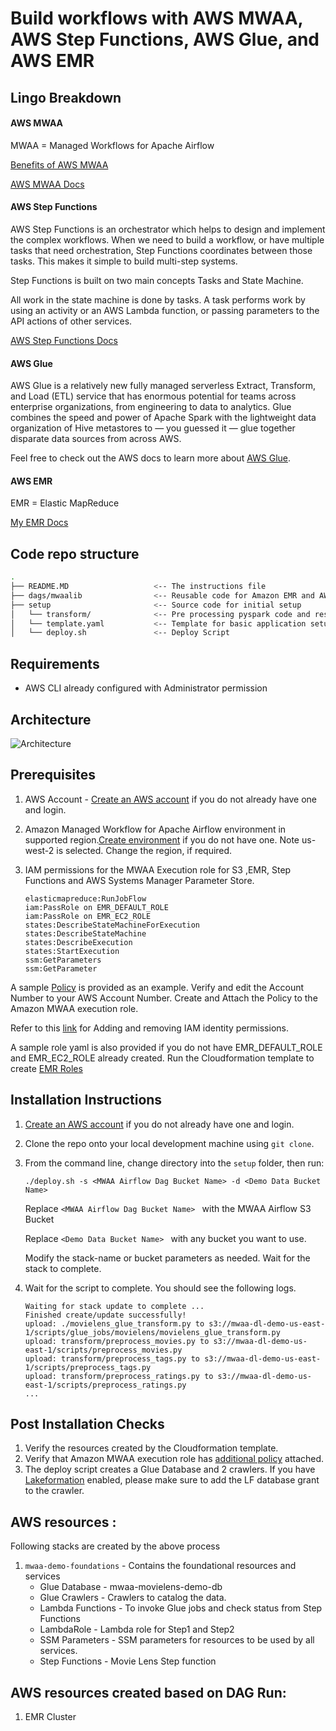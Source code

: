 # Build workflows with AWS MWAA, AWS Step Functions, AWS Glue, and AWS EMR

## Lingo Breakdown

#### AWS MWAA

MWAA = Managed Workflows for Apache Airflow

[Benefits of AWS MWAA](/MWAA_Benefits.md)

[AWS MWAA Docs](https://docs.aws.amazon.com/mwaa/latest/userguide/what-is-mwaa.html)


#### AWS Step Functions

AWS Step Functions is an orchestrator which helps to design and implement the complex workflows. When we need to build a workflow, or have multiple tasks that need orchestration, Step Functions coordinates between those tasks. This makes it simple to build multi-step systems.

Step Functions is built on two main concepts Tasks and State Machine.

All work in the state machine is done by tasks. A task performs work by using an activity or an AWS Lambda function, or passing parameters to the API actions of other services.

[AWS Step Functions Docs](https://aws.amazon.com/step-functions/?step-functions.sort-by=item.additionalFields.postDateTime&step-functions.sort-order=desc)

#### AWS Glue

AWS Glue is a relatively new fully managed serverless Extract, Transform, and Load (ETL) service that has enormous potential for teams across enterprise organizations, from engineering to data to analytics. Glue combines the speed and power of Apache Spark with the lightweight data organization of Hive metastores to — you guessed it — glue together disparate data sources from across AWS.

Feel free to check out the AWS docs to learn more about [AWS Glue](https://aws.amazon.com/glue/?whats-new-cards.sort-by=item.additionalFields.postDateTime&whats-new-cards.sort-order=desc).

#### AWS EMR

EMR = Elastic MapReduce

[My EMR Docs](https://github.com/AuFeld/Data_Engineering_Projects/tree/main/EMR)

## Code repo structure

```bash
.
├── README.MD                   <-- The instructions file
├── dags/mwaalib                <-- Reusable code for Amazon EMR and AWS Step Functions
├── setup                       <-- Source code for initial setup
│   └── transform/              <-- Pre processing pyspark code and resuable code.     
│   └── template.yaml           <-- Template for basic application setup
│   └── deploy.sh               <-- Deploy Script 

```

## Requirements

* AWS CLI already configured with Administrator permission

## Architecture

![Architecture](/images/architecture.png)

## Prerequisites

1.  AWS Account - [Create an AWS account](https://portal.aws.amazon.com/gp/aws/developer/registration/index.html) if you do not already have one and login.

2.  Amazon Managed Workflow for Apache Airflow environment in supported region.[Create environment](https://us-west-2.console.aws.amazon.com/mwaa/home?region=us-west-2#/create/environment) if you do not have one. Note us-west-2 is selected. Change the region, if required.

3.  IAM permissions for the MWAA Execution role for S3 ,EMR, Step Functions and AWS Systems Manager Parameter Store.

        elasticmapreduce:RunJobFlow
        iam:PassRole on EMR_DEFAULT_ROLE
        iam:PassRole on EMR_EC2_ROLE
        states:DescribeStateMachineForExecution
        states:DescribeStateMachine
        states:DescribeExecution
        states:StartExecution
        ssm:GetParameters
        ssm:GetParameter

 
 A sample [Policy](setup/additional_policy.json) is provided as an example. Verify and edit the Account Number to your AWS Account Number.
 Create and Attach the Policy to the Amazon MWAA execution role. 
 
 Refer to this [link](https://docs.aws.amazon.com/IAM/latest/UserGuide/access_policies_manage-attach-detach.html) for Adding and removing IAM identity permissions.
 
 A sample role yaml is also provided if you do not have EMR_DEFAULT_ROLE and EMR_EC2_ROLE already created. 
 Run the Cloudformation template to create [EMR Roles](setup/default-emr-roles.yaml)
 
 

## Installation Instructions

1. [Create an AWS account](https://portal.aws.amazon.com/gp/aws/developer/registration/index.html) if you do not already have one and login.

2. Clone the repo onto your local development machine using `git clone`.

3. From the command line, change directory into the ```setup``` folder, then run:
    ```
    ./deploy.sh -s <MWAA Airflow Dag Bucket Name> -d <Demo Data Bucket Name>

    ```
   
   Replace `<MWAA Airflow Dag Bucket Name> ` with the MWAA Airflow S3 Bucket
   
   Replace `<Demo Data Bucket Name> ` with any bucket you want to use.
   
   Modify the stack-name or bucket parameters as needed. Wait for the stack to complete.

4. Wait for the script to complete. You should see the following logs.
    ```
    Waiting for stack update to complete ...
    Finished create/update successfully!
    upload: ./movielens_glue_transform.py to s3://mwaa-dl-demo-us-east-1/scripts/glue_jobs/movielens/movielens_glue_transform.py
    upload: transform/preprocess_movies.py to s3://mwaa-dl-demo-us-east-1/scripts/preprocess_movies.py
    upload: transform/preprocess_tags.py to s3://mwaa-dl-demo-us-east-1/scripts/preprocess_tags.py
    upload: transform/preprocess_ratings.py to s3://mwaa-dl-demo-us-east-1/scripts/preprocess_ratings.py
    ...
    ```

## Post Installation Checks

1. Verify the resources created by the Cloudformation template.
2. Verify that Amazon MWAA execution role has [additional policy](setup/additional_policy.json) attached.
3. The deploy script creates a Glue Database and 2 crawlers. If you have [Lakeformation](https://aws.amazon.com/lake-formation/) enabled, please make sure to add the LF database grant to the crawler.

## AWS resources :

Following stacks are created by the above process
1. ```mwaa-demo-foundations``` - Contains the foundational resources and services 
    * Glue Database - mwaa-movielens-demo-db
    * Glue Crawlers  - Crawlers to catalog the data.
    * Lambda Functions - To invoke Glue jobs and check status from Step Functions  
    * LambdaRole - Lambda role for Step1 and Step2
    * SSM Parameters -  SSM parameters for resources to be used by all services.
    * Step Functions -  Movie Lens Step function
   


## AWS resources created based on DAG Run:
1. EMR Cluster


